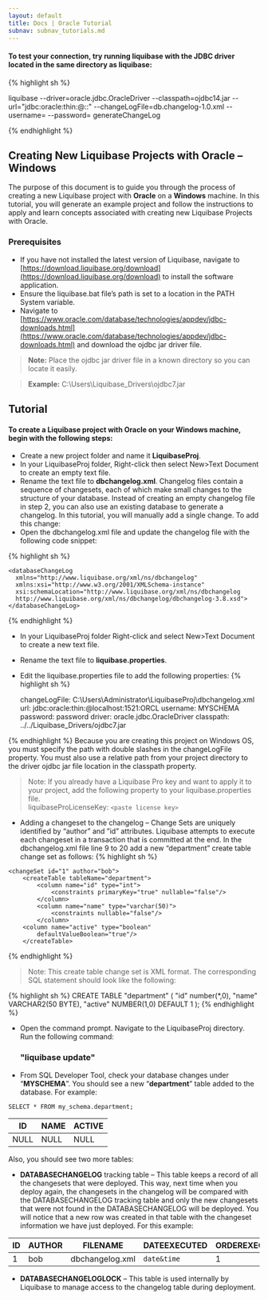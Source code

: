```yaml
---
layout: default
title: Docs | Oracle Tutorial 
subnav: subnav_tutorials.md
---
```


#### To test your connection, try running liquibase with the JDBC driver located in the same directory as liquibase:

{% highlight sh %}

liquibase
--driver=oracle.jdbc.OracleDriver
--classpath=ojdbc14.jar
--url="jdbc:oracle:thin:@<IP OR HOSTNAME>:<PORT>:<SERVICE NAME OR SID>"
--changeLogFile=db.changelog-1.0.xml
--username=<USERNAME>
--password=<PASSWORD>
generateChangeLog

{% endhighlight %}


## **Creating New Liquibase Projects with Oracle – Windows**
The purpose of this document is to guide you through the process of creating a new Liquibase project with **Oracle** on a **Windows** machine. In this tutorial, you will generate an example project and follow the instructions to apply and learn concepts associated with creating new Liquibase Projects with Oracle.
### Prerequisites
* If you have not installed the latest version of Liquibase, navigate to [https://download.liquibase.org/download](https://download.liquibase.org/download) to install the software application.
* Ensure the liquibase.bat file’s path is set to a location in the PATH System variable.
* Navigate to [https://www.oracle.com/database/technologies/appdev/jdbc-downloads.html](https://www.oracle.com/database/technologies/appdev/jdbc-downloads.html) and download the ojdbc jar driver file.<br />

> **Note:** Place the ojdbc jar driver file in a known directory so you can locate it easily.

>**Example:** C:\Users\Liquibase_Drivers\ojdbc7.jar

## Tutorial

#### To create a Liquibase project with Oracle on your Windows machine, begin with the following steps:

* Create a new project folder and name it **LiquibaseProj**.
* In your LiquibaseProj folder, Right-click then select New>Text Document to create an empty text file.<br/>
* Rename the text file to **dbchangelog.xml**.
Changelog files contain a sequence of changesets, each of which make small changes to the structure of your database. Instead of creating an empty changelog file in step 2, you can also use an existing database to generate a changelog. In this tutorial, you will manually add a single change. To add this change:
* Open the dbchangelog.xml file and update the changelog file with the following code snippet:


{% highlight sh %}
  <?xml version="1.0" encoding="UTF-8"?>
	<databaseChangeLog
	  xmlns="http://www.liquibase.org/xml/ns/dbchangelog"
	  xmlns:xsi="http://www.w3.org/2001/XMLSchema-instance"
	  xsi:schemaLocation="http://www.liquibase.org/xml/ns/dbchangelog
	  http://www.liquibase.org/xml/ns/dbchangelog/dbchangelog-3.8.xsd">
	</databaseChangeLog>
{% endhighlight %}


* In your LiquibaseProj folder Right-click and select New>Text Document to create a new text file.
* Rename the text file to **liquibase.properties**.
* Edit the liquibase.properties file to add the following properties:
{% highlight sh %}

    changeLogFile: C:\\Users\\Administrator\\LiquibaseProj\\dbchangelog.xml
    url: jdbc:oracle:thin:@localhost:1521:ORCL
    username: MYSCHEMA
    password: password
    driver: oracle.jdbc.OracleDriver
    classpath: ../../Liquibase_Drivers/ojdbc7.jar

{% endhighlight %}
Because you are creating this project on Windows OS, you must specify the path with double slashes in the changeLogFile property. You must also use a relative path from your project directory to the driver ojdbc jar file location in the classpath property.

> Note: If you already have a Liquibase Pro key and want to apply it to
> your project, add the following property to your liquibase.properties
> file. 	 
liquibaseProLicenseKey: `<paste license key>`

*	Adding a changeset to the changelog – Change Sets are uniquely identified by “author” and ”id” attributes. Liquibase attempts to execute each changeset in a transaction that is committed at the end.
In the dbchangelog.xml file line 9 to 20 add a new “department” create table change set as follows:
{% highlight sh %}
<?xml version="1.0" encoding="UTF-8"?>

<databaseChangeLog
  xmlns="http://www.liquibase.org/xml/ns/dbchangelog"
  xmlns:xsi="http://www.w3.org/2001/XMLSchema-instance"
  xsi:schemaLocation="http://www.liquibase.org/xml/ns/dbchangelog
         http://www.liquibase.org/xml/ns/dbchangelog/dbchangelog-3.8.xsd">

    <changeSet id="1" author="bob">
        <createTable tableName="department">
            <column name="id" type="int">
                <constraints primaryKey="true" nullable="false"/>
            </column>
            <column name="name" type="varchar(50)">
                <constraints nullable="false"/>
            </column>
		<column name="active" type="boolean"                     
			defaultValueBoolean="true"/>
        </createTable>
   </changeSet>
</databaseChangeLog>
{% endhighlight %}

> Note: This create table change set is XML format.  The corresponding
> SQL statement should look like the following:

{% highlight sh %}
CREATE TABLE "department"
(	"id" number(*,0),
	"name" VARCHAR2(50 BYTE),
	"active" NUMBER(1,0) DEFAULT 1
);
{% endhighlight %}

* Open the command prompt.  Navigate to the LiquibaseProj directory.  
  Run the following command:

  ### "liquibase update"
*	 From SQL Developer Tool, check your database changes under “**MYSCHEMA**”.
You should see a new “**department**” table added to the database.  For example:

    SELECT * FROM my_schema.department;


|ID  |NAME  |ACTIVE |
|--|--|--|
|NULL |NULL  |NULL|


Also, you should see two more tables:
*	**DATABASECHANGELOG** tracking table – This table keeps a record of all the changesets that were deployed.  This way, next time when you deploy again, the changesets in the changelog will be compared with the DATABASECHANGELOG tracking table and only the new changesets that were not found in the DATABASECHANGELOG will be deployed.  You will notice that a new row was created in that table with the changeset information we have just deployed.
For this example:

|ID|AUTHOR |FILENAME       |DATEEXECUTED|ORDEREXECUTED|EXECTYPE|MDSUM|...|
|--|--|--|--|--|--|--|--|
|1  |bob   |dbchangelog.xml|`date&time`|1|EXECUTED|`checksumvalue`|...|

*	**DATABASECHANGELOGLOCK** – This table is used internally by Liquibase to manage access to the changelog table during deployment.
